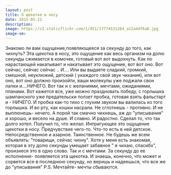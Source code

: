 ```yaml
---
layout: post
title: О щекотке в носу
date: 2015-05-22
description: 
image: https://c2.staticflickr.com/1/451/17774531264_a12a4df6a8.jpg
image-sm: 
---
```

 Знакомо ли вам ощущение,появляющееся за секунду до того, как чихнуть? Эта щекотка в носу, это ощущение как весь организм на долю секунды сжимается в комочек, готовый вот вот выдохнуть. Как по нарастающей накатывает и накатывает это ощущение, вот вот оно. Вот сейчас, сейчас сейчас .. И.... Или вы выдаете сладкий, громкий, смешной, неуклюжий, детский ( укаждого свой звук чихания), или вот оно, вот оно должно произойти, ваши молекулы уже поджали свои лапки и....НИЧЕГО. Вот так и с желаниями, мечтами, ожиданиями, планами. Вот кажется все, уже можно праздновать победу, с горлышка шампанского уже предательски ползет пробка, готовая взять фальстарт и - НИЧЕГО. И пробка как-то тихо с глухим звуком вы валилась из того горлышка. И во рту, как кошки насрали. Не сглотнешь - противно. И не выплюнешь- нечего. А порой так смачно чихнешь, аж до "уписывания" и хорошо, и весело на душе. И славно. И радостно. Сделал то, что так долго хотел. Получил то, что желал. Интригующее это ощущение щекотки в носу. Предчувствие чего-то. Что-то есть в ней детское. Непосредственное и азарное. Таинственное. Не будешь же всем объявлять: "товарищи, сейчас чихну". Хотя у меня есть знакомая, которая в эту долю секунды умещает забавное " я чихаю, спасибо", произнеся это в одно слово. Так и с мечтами. За секунду до ее исполнения- появляется эта щекотка. И знаешь, конечно, что может и сорвется все в последнюю секунду, но веришь и надеешься, что все же до "уписывания" 
P.S. Мечтайте- мечты сбываются.